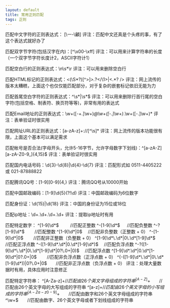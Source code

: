 ```yaml
---
layout: default
title: 常用正则匹配
tags: 正则
---
```


匹配中文字符的正则表达式： [\一-\龥]
评注：匹配中文还真是个头疼的事，有了这个表达式就好办了
 
匹配双字节字符(包括汉字在内)：[^\x00-\xff]
评注：可以用来计算字符串的长度（一个双字节字符长度计2，ASCII字符计1）
 
匹配空白行的正则表达式：\n\s*\r
评注：可以用来删除空白行
 
匹配HTML标记的正则表达式：<(\S*?)[^>]*>.*?</\1>|<.*? />
评注：网上流传的版本太糟糕，上面这个也仅仅能匹配部分，对于复杂的嵌套标记依旧无能为力
 
匹配首尾空白字符的正则表达式：^\s*|\s*$
评注：可以用来删除行首行尾的空白字符(包括空格、制表符、换页符等等)，非常有用的表达式
 
匹配Email地址的正则表达式：\w+([-+.]\w+)*@\w+([-.]\w+)*\.\w+([-.]\w+)*
评注：表单验证时很实用
 
匹配网址URL的正则表达式：[a-zA-z]+://[^\s]*
评注：网上流传的版本功能很有限，上面这个基本可以满足需求
 
匹配帐号是否合法(字母开头，允许5-16字节，允许字母数字下划线)：^[a-zA-Z][a-zA-Z0-9_]{4,15}$
评注：表单验证时很实用
 
匹配国内电话号码：\d{3}-\d{8}|\d{4}-\d{7}
评注：匹配形式如 0511-4405222 或 021-87888822
 
匹配腾讯QQ号：[1-9][0-9]{4,}
评注：腾讯QQ号从10000开始
 
匹配中国邮政编码：[1-9]\d{5}(?!\d)
评注：中国邮政编码为6位数字
 
匹配身份证：\d{15}|\d{18}
评注：中国的身份证为15位或18位
 
匹配ip地址：\d+\.\d+\.\d+\.\d+
评注：提取ip地址时有用
 
匹配特定数字：
^[1-9]\d*$　 　 //匹配正整数
^-[1-9]\d*$ 　 //匹配负整数
^-?[1-9]\d*$　　 //匹配整数
^[1-9]\d*|0$　 //匹配非负整数（正整数 + 0）
^-[1-9]\d*|0$　　 //匹配非正整数（负整数 + 0）
^[1-9]\d*\.\d*|0\.\d*[1-9]\d*$　　 //匹配正浮点数
^-([1-9]\d*\.\d*|0\.\d*[1-9]\d*)$　 //匹配负浮点数
^-?([1-9]\d*\.\d*|0\.\d*[1-9]\d*|0?\.0+|0)$　 //匹配浮点数
^[1-9]\d*\.\d*|0\.\d*[1-9]\d*|0?\.0+|0$　　 //匹配非负浮点数（正浮点数 + 0）
^(-([1-9]\d*\.\d*|0\.\d*[1-9]\d*))|0?\.0+|0$　　//匹配非正浮点数（负浮点数 + 0）
评注：处理大量数据时有用，具体应用时注意修正
 
匹配特定字符串：
^[A-Za-z]+$　　//匹配由26个英文字母组成的字符串
^[A-Z]+$　　//匹配由26个英文字母的大写组成的字符串
^[a-z]+$　　//匹配由26个英文字母的小写组成的字符串
^[A-Za-z0-9]+$　　//匹配由数字和26个英文字母组成的字符串
^\w+$　　//匹配由数字、26个英文字母或者下划线组成的字符串
